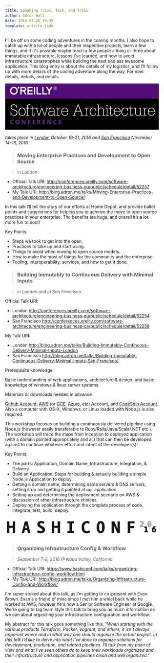 ```yaml
---
title: Speaking Trips, Tech, and Treks
author: Adron Hall
date: 2016-07-25 19:35
template: article.jade
---
```

I'll be off on some coding adventures in the coming months. I also hope to catch up with a lot of people and their respective projects, learn a few things, and if it's possible maybe teach a few people a thing or three about immutable infrastructure, lessons I've learned, and how to avoid infrastructure catastrophes while building the next bad ass awesome application. This blog entry is about the details of my logistics, and I'll follow up with more details of the coding adventure along the way. For now: details, details, and details.

<span class="more"></span>

[![O'Reilly Architecture Conference 2016](oreillyarchitectureconf.png)](http://conferences.oreilly.com/software-architecture)

*takes place in [London](http://conferences.oreilly.com/software-architecture/engineering-business-eu) October 19-21, 2016 and [San Francisco](http://conferences.oreilly.com/software-architecture/engineering-business-ca) November 14-16, 2016*

> ### Moving Enterprise Practices and Development to Open Source

> *in London*

* Official Talk URI: http://conferences.oreilly.com/software-architecture/engineering-business-eu/public/schedule/detail/52257
* My Talk URI: http://blog.adron.me/talks/Moving-Enterprise-Practices-and-Development-to-Open-Source/

In this talk I’ll tell the story of our efforts at Home Depot, and provide bullet points and suggestions for helping you to acheive the move to open source practices in your enterprise. The benefits are huge, and overall it’s a lot more fun to boot!

Key Points:

* Steps we took to get into the open.
* Practices to take up and start using.
* Things to avoid when moving to open source models.
* How to make the most of things for the community and the enterprise.
* Tooling, interoperability, services, and how to get it done.

> ### Building Immutably to Continuous Delivery with Minimal Inputs

> *in London and in San Francisco*

Official Talk URI:

* London http://conferences.oreilly.com/software-architecture/engineering-business-eu/public/schedule/detail/52254
* San Francisco http://conferences.oreilly.com/software-architecture/engineering-business-ca/public/schedule/detail/52258

My Talk URI:

* London http://blog.adron.me/talks/Building-Immutably-Continuous-Delivery-Minimal-Inputs-London
* San Francisco http://blog.adron.me/talks/Building-Immutably-Continuous-Delivery-Minimal-Inputs-San-Francisco/

Prerequisite knowledge

Basic understanding of web applications, architecture & design, and basic knowledge of windows & linux server systems.

Materials or downloads needed in advance

[Github Account](https://github.com), [AWS](https://aws.amazon.com/) (or [GCE](https://cloud.google.com/), [Azure](https://azure.microsoft.com), etc) Account, and [CodeShip Account](https://codeship.com/). Also a computer with OS-X, Windows, or Linux loaded with Node.js is also required.

This workshop focuses on building a continuously delivered pipeline using Node.js (however easily transferable to Ruby/Rails/Java/Scala/.NET etc.). The workshop will trace the steps from inception to deployed application (with a domain pointed appropriately and all) that can then be developed against to continue whatever effort and intent of the developer(s)!

Key Points:

* The parts: Application, Domain Name, Infrastructure, Integration, & Delivery
* Build an Application: Steps for building & actually building a simple Node.js Application to deploy.
* Getting a domain name, determining name servers & DNS servers, setting it up and getting it pointed at our application.
* Setting up and determining the deployment scenario on AWS & discussion of other infrastructure choices.
* Deploying the application through the complete process of code, integrate, test, build, deploy.


![Hashiconf 2016](hashiconf2016.png)

> ### Organizing Infrastructure Config & Workflow

> *September 7-8, 2016 @ Napa Valley, California*

* Official Talk URI: https://www.hashiconf.com/talks/organizing-infrastructure-config-workflow.html
* My Talk URI: http://blog.adron.me/talks/Organizing-Infrastructure-Config-and-Workflow/

I'm super stoked about this talk, as I'm getting to co-present with Evan Brown. Evan's a friend of mine since I met him a whiel back while he worked at AWS, however he's now a Senior Software Engineer at Google. We're going to tag team style this talk to bring you as much information as we can about organzing your infrastructure configuration and workflow.

My abstract for this talk goes something like this, "*When starting with the various products Terraform, Packer, Vagrant, and others, it isn’t always apparent where and in what way one should organize the actual project. In this talk I’d like to delve into what I’ve done to organize solutions for development, production, and related pipelines. I’ll talk from my point of view and what I’ve seen others do to keep their workloads organized and their infrastructure and application pipelines clean and well organized.*"
